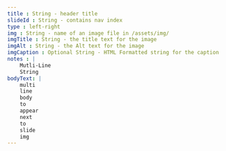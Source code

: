 ```yaml
---
title : String - header title
slideId : String - contains nav index
type : left-right         
img : String - name of an image file in /assets/img/
imgTitle : String - the title text for the image
imgAlt : String - the Alt text for the image
imgCaption : Optional String - HTML Formatted string for the caption
notes : |
    Mutli-Line 
    String
bodyText: |
    multi
    line
    body 
    to
    appear
    next
    to 
    slide
    img
---
```




